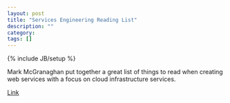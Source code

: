 ```yaml
---
layout: post
title: "Services Engineering Reading List"
description: ""
category: 
tags: []
---
```

{% include JB/setup %}

Mark McGranaghan put together a great list of things to read when creating web services with a focus on cloud infrastructure services.

[Link](https://github.com/mmcgrana/services-engineering)